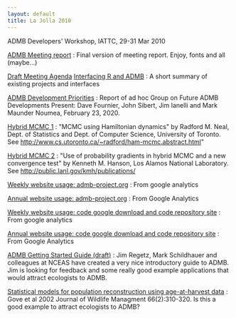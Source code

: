 ```yaml
---
layout: default
title: La Jolla 2010
---
```


ADMB Developers' Workshop, IATTC, 29-31 Mar 2010

[ADMB Meeting report][2]
:  Final version of meeting report. Enjoy, fonts and all (maybe...)

[Draft Meeting Agenda][4]
[Interfacing R and ADMB][5]
:  A short summary of existing projects and interfaces

[ADMB Development Priorities][6]
:  Report of ad hoc Group on Future ADMB Developments Present: Dave Fournier, John Sibert, Jim Ianelli and Mark Maunder Noumea, February 23, 2020.

[Hybrid MCMC 1][7]
:  "MCMC using Hamiltonian dynamics" by Radford M. Neal, Dept. of Statistics and Dept. of Computer Science, University of Toronto. See http://www.cs.utoronto.ca/~radford/ham-mcmc.abstract.html"

[Hybrid MCMC 2][8]
:  "Use of probability gradients in hybrid MCMC and a new convergence test" by Kenneth M. Hanson, Los Alamos National Laboratory. See http://public.lanl.gov/kmh/publications/

[Weekly website usage: admb-project.org][9]
:  From google analytics

[Annual website usage: admb-project.org][10]
:  From Google Analytics

[Weekly website usage: code google download and code repository site][11]
:  From google analytics

[Annual website usage: code google download and code repository site][12]
:  From Google Analytics

[ADMB Getting Started Guide (draft)][13]
:  Jim Regetz, Mark Schildhauer and colleagues at NCEAS have created a very nice introductory guide to ADMB. Jim is looking for feedback and some really good example applications that would attract ecologists to ADMB.

[Statistical models for population reconstruction using age-at-harvest data][14]
:  Gove et al 2002 Journal of Wildlife Managment 66(2):310-320. Is this a good example to attract ecologists to ADMB?



[1]: http://www.admb-project.org/pdf.png
[2]: ADMBMeetingReportv3.pdf
[3]: http://www.admb-project.org/doc.png
[4]: ADMBMarchMeetingAgenda-rev3.doc
[5]: InterfacingADMBwithR.pdf
[6]: ADMB-development-priorities-rev3.pdf
[7]: ham-mcmc.pdf
[8]: Hansen2002-HybridMCMC.pdf
[9]: admb-project.org-1.pdf
[10]: Analytics_admb-project.org_20090325-20100325.pdf
[11]: code.google.com-p-admb-project.pdf
[12]: code.google.com-p-admb-project-_20090325-20100325.pdf
[13]: ADMBGettingStartedGuide.pdf
[14]: Gove_etal2002.pdf
